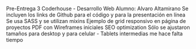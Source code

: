Pre-Entrega 3 Coderhouse - Desarrollo Web
Alumno: Alvaro Altamirano
Se incluyen los links de Github para el código y para la presentación en línea
Se usa SASS y se utilizan mixins
Ejemplo de grid responsivo en página de proyectos
PDF con Wireframes iniciales
SEO optimization
Sólo se ajustaron tamaños para desktop y para celular - Tablets intermedias me hace falta tiempo
